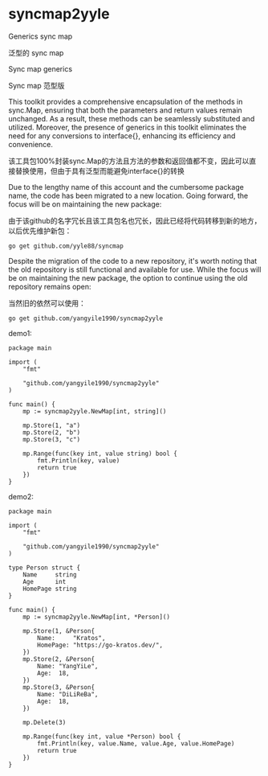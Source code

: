 # syncmap2yyle

Generics sync map

泛型的 sync map

Sync map generics

Sync map 范型版

This toolkit provides a comprehensive encapsulation of the methods in sync.Map, ensuring that both the parameters and return values remain unchanged. As a result, these methods can be seamlessly substituted and utilized. Moreover, the presence of generics in this toolkit eliminates the need for any conversions to interface{}, enhancing its efficiency and convenience.

该工具包100%封装sync.Map的方法且方法的参数和返回值都不变，因此可以直接替换使用，但由于具有泛型而能避免interface{}的转换

Due to the lengthy name of this account and the cumbersome package name, the code has been migrated to a new location. Going forward, the focus will be on maintaining the new package:

由于该github的名字冗长且该工具包名也冗长，因此已经将代码转移到新的地方，以后优先维护新包：
```
go get github.com/yyle88/syncmap
```
Despite the migration of the code to a new repository, it's worth noting that the old repository is still functional and available for use. While the focus will be on maintaining the new package, the option to continue using the old repository remains open:


当然旧的依然可以使用：
```
go get github.com/yangyile1990/syncmap2yyle
```

demo1:
```
package main

import (
	"fmt"

	"github.com/yangyile1990/syncmap2yyle"
)

func main() {
	mp := syncmap2yyle.NewMap[int, string]()

	mp.Store(1, "a")
	mp.Store(2, "b")
	mp.Store(3, "c")

	mp.Range(func(key int, value string) bool {
		fmt.Println(key, value)
		return true
	})
}
```

demo2:
```
package main

import (
	"fmt"

	"github.com/yangyile1990/syncmap2yyle"
)

type Person struct {
	Name     string
	Age      int
	HomePage string
}

func main() {
	mp := syncmap2yyle.NewMap[int, *Person]()

	mp.Store(1, &Person{
		Name:     "Kratos",
		HomePage: "https://go-kratos.dev/",
	})
	mp.Store(2, &Person{
		Name: "YangYiLe",
		Age:  18,
	})
	mp.Store(3, &Person{
		Name: "DiLiReBa",
		Age:  18,
	})

	mp.Delete(3)

	mp.Range(func(key int, value *Person) bool {
		fmt.Println(key, value.Name, value.Age, value.HomePage)
		return true
	})
}
```

